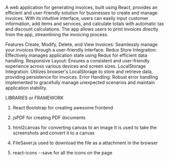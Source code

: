 
A web application for generating invoices, built using React, provides an efficient and user-friendly solution for businesses to create and manage invoices. With its intuitive interface, users can easily input customer information, add items and services, and calculate totals with automatic tax and discount calculations. The app allows users to print invoices directly from the app, streamlining the invoicing process.

Features
Create, Modify, Delete, and View Invoices: Seamlessly manage your invoices through a user-friendly interface.
Redux Store Integration: Effectively manages application state using Redux for efficient data handling.
Responsive Layout: Ensures a consistent and user-friendly experience across various devices and screen sizes.
LocalStorage Integration: Utilizes browser's LocalStorage to store and retrieve data, providing persistence for invoices.
Error Handling: Robust error handling implemented to gracefully manage unexpected scenarios and maintain application stability.

LIBRARIES or FRAMEWORK

1) React Bootstrap  for creating  awesome frontend 

2) jsPDF  for creating PDF documents

3) html2canvas for converting canvas to an image It is used to take the screenshots and convert it to a canvas

4) FileSaver.js used to download the file as a attachment in the browser

5) react-icons --save for all the icons on the page